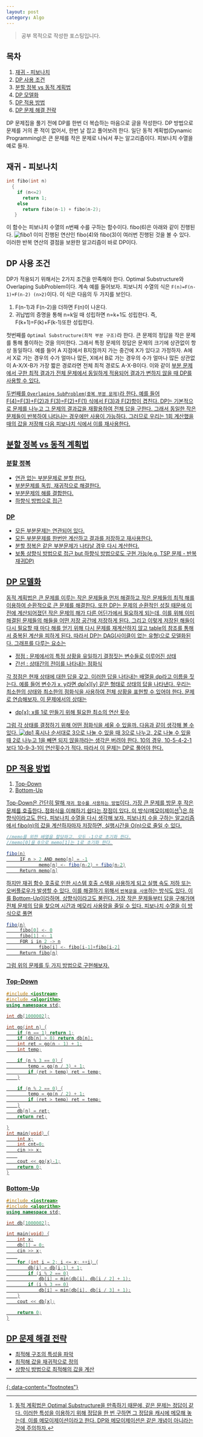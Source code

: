 ```yaml
---
layout: post
category: Algo
---
```

> 공부 목적으로 작성한 포스팅입니다. 

## 목차

1. [재귀 - 피보나치](#재귀---피보나치)
2. [DP 사용 조건](#DP-사용조건)
3. [분할 정복 vs 동적 계획법](#분할-정복-vs-동적-계획법)
4. [DP 모델화](#DP-모델화)
5. [DP 적용 방법](#DP-적용-방법)
6. [DP 문제 해결 전략](#DP-문제-해결-전략)

DP 문제집을 풀기 전에 DP를 한번 더 복습하는 마음으로 글을 작성한다. DP 방법으로 문제를 거의 푼 적이 없어서, 한번 날 잡고 풀어보려 한다.
일단 동적 계획법(Dynamic Programming)은 큰 문제를 작은 문제로 나눠서 푸는 알고리즘이다. 피보나치 수열을 예로 들자.

## 재귀 - 피보나치
```c
int fibo(int n)
  {
    if (n<=2)
      return 1;
    else
      return fibo(n-1) + fibo(n-2);
   }
```
이 함수는 피보나치 수열의 n번째 수를 구하는 함수이다. fibo(6)은 아래와 같이 진행된다.
![fibo1](./image/fibo1.png)
이미 진행된 연산인 fibo(4)와 fibo(3)이 여러번 진행된 것을 볼 수 있다. 이러한 반복 연산의 결점을 보완한 알고리즘이 바로 DP이다.

## DP 사용 조건
DP가 적용되기 위해서는 2가지 조건을 만족해야 한다. Optimal Substructure와 Overlaping SubProblem이다. 계속 예를 들어보자. 
피보니치 수열의 식은 `F(n)=F(n-1)+F(n-2) (n>2)`이다. 이 식은 다음의 두 가지를 보인다.

1. F(n-1)과 F(n-2)을 더하면 F(n)이 나온다. 
2. 귀납법의 증명을 통해 n=k일 때 성립하면 n=k+1도 성립한다. 즉, F(k+1)=F(k)+F(k-1)또한 성립한다.

첫번째를 `Optimal Substructure(최적 부분 구조)`라 한다. 큰 문제의 정답을 작은 문제를 통해 풀이하는 것을 의미한다. 그래서 특정 문제의
정답은 문제의 크기에 상관없이 항상 동일하다. 예를 들어 A 지점에서 B지점까지 가는 중간에 X가 있다고 가정하자. A에서 X로 가는 경우의
수가 얼마나 많든, X에서 B로 가는 경우의 수가 얼마나 많든 상관없이 A-X/X-B가 가장 짧은 경로라면 전체 최적 경로도 A-X-B이다. 이와 같이
<u>부분 문제에서 구한 최적 결과가 전체 문제에서 동일하게 적용되어 결과가 변하지 않을 때<u> DP를 사용할 수 있다.

두번째를 `Overlaping SubProblem(중복 부분 문제)`라 한다. 예를 들어 F(4)=F(3)+F(2)과 F(3)=F(2)+F(1) 식에서 F(3)과 F(2)항이 겹친다.
DP는 기본적으로 문제를 나누고 그 문제의 결과값을 재활용하여 전체 답을 구한다. 그래서 <u>동일한 작은 문제들이 반복하여 나타나는 경우에만
사용이 가능<u>하다. 그러므로 우리는 1회 계산했을 때의 값을 저장해 다음 피보나치 식에서 이를 재사용한다.

## 분할 정복 vs 동적 계획법
### 분할 정복
- 연관 없는 부분문제로 분할 한다.
- 부분문제를 독립, 재귀적으로 해결한다.
- 부분문제의 해를 결합한다.
- 하향식 방법으로 접근

### DP
- 모든 부분문제는 연관되어 있다.
- 모든 부분문제를 한번만 계산하고 결과를 저장하고 재사용한다.
- 분할 정복은 같은 부분문제가 나타날 경우 다시 계산한다.
- 보통 상향식 방법으로 접근 but 하향식 방법으로도 구현 가능(e.g. TSP 문제 - 반복 재귀DP)

## DP 모델화
동적 계획법은 큰 문제를 이루는 작은 문제들을 먼저 해결하고 작은 문제들의 최적 해를 이용하여 순환적으로 큰 문제를 해결한다. 또한 DP는 문제의 순환적인 성질 때문에 이전에 계산되어졌던 작은 문제의 해가 다른 어딘가에서 필요하게 되는데, 이를 위해 이미 해결된 문제들의 해들을 어떤 저장 공간에 저장하게 된다. 그리고 이렇게 저장된 해들이 다시 필요할 때 마다 해를 얻기 위해 다시 문제를 재계산하지 않고 table의 참조를 통해서 중복된 계산을 피하게 된다. 따라서 DP는 DAG(사이클이 없는 유형)으로 모델화된다. 그래프를 다루는 요소는
- 정점 : 문제에서의 특정 상황을 유일하기 결정짓는 변수들로 이루어진 상태
- 간선 : 상태간의 전이를 나타내는 점화식

각 정점은 현재 상태에 대한 답을 갖고, 이러한 답을 나타내는 배열을 dp라고 이름을 짓는다. 예를 들어 변수가 x, y라면 dp[x][y] 같은 형태로
상태의 답을 나타낸다. 우리는 최소한의 상태와 최소한의 점화식을 사용하여 전체 상황을 표현할 수 있어야 한다. [문제][문제1]로 연습해보자.
이 문제에서의 상태는

- dp[x]: x를 1로 만들기 위해 필요한 최소의 연산 횟수

그럼 각 상태를 결정하기 위해 어떤 점화식을 세울 수 있을까. 다음과 같이 생각해 볼 수 있다. 
![dp1](./image/dp1.png)
혹시나 순서대로 3으로 나눌 수 있을 때 3으로 나누고, 2로 나눌 수 있을 때 2로 나누고 1을 빼면 되지 않을까라는 생각은 버려야 한다. 10의 경우, 10-5-4-2-1 보다 10-9-3-1이 연산횟수가 적다. 따라서 이 문제는 DP로 풀어야 한다.

## DP 적용 방법
1. Top-Down
2. Bottom-Up

Top-Down은 간단히 말해 `재귀 함수를 사용하는 방법`이다. 가장 큰 문제를 방문 후 작은 문제를 호출한다. 점화식을 이해하기 쉽다는 장점이 있다.
이 방식(메모이제이션[^1])은 하향식이라고도 한다. 피보나치 수열을 다시 생각해 보자. 피보나치 수을 구하는 알고리즘에서 fibo(n)의 값을 계산하자마자 저장하면, 실행시간을 O(n)으로 줄일 수 있다.
```java
//memo를 위한 배열을 할당하고, 모두 -1으로 초기화 한다.
//memo[0]을 0으로 memo[1]는 1로 초기화 한다.

fibo(n)
     IF n > 2 AND memo[n] = -1
            memo[n] <- fibo(n-2) + fibo(n-2)
     Return memo[n]
```
하지만 재귀 함수 호출로 인한 시스템 호출 스택을 사용하게 되고 실행 속도 저하 또는 오버플로우가 발생할 수 있다. 이를 해결하기 위해서 `반복문을 사용`하는 방식도 있다. 이를 Bottom-Up이라하며, 상향식이라고도 불린다. 가장 작은 문제들부터 답을 구해가며 전체 문제의 답을 찾으며 시간과 메모리 사용량을 줄일 수 있다. 피보나치 수열을 이 방식으로 풀면
```java
fibo(n)
     fibo[0] <- 0
     fibo[1] <- 1
     FOR i in 2 -> n
            fibo[i] <- fibo[i-1]+fibo[i-2]
     Return fibo[n]
```
그럼 위의 [문제][문제1]를 두 가지 방법으로 구현해보자.

### Top-Down
```c++
#include <iostream>
#include <algorithm>
using namespace std;

int db[1000002];

int go(int n) {
	if (n == 1) return 1;
	if (db[n] > 0) return db[n];
	int ret = go(n - 1) + 1;
	int temp;

	if (n % 3 == 0) {
		temp = go(n / 3) + 1;
		if (ret > temp) ret = temp;
	}

	if (n % 2 == 0) {
		temp = go(n / 2) + 1;
		if (ret > temp) ret = temp;
	}
	db[n] = ret;
	return ret;

}
int main(void) {
	int x;
	int cnt=0;
	cin >> x;
	
	cout << go(x)-1;
	return 0;
}
```

### Bottom-Up
```c++
#include <iostream>
#include <algorithm>
using namespace std;

int db[1000002];

int main(void) {
	int x;
	db[1] = 0;
	cin >> x;
	
	for (int i = 2; i <= x; ++i) {
		db[i] = db[i-1] + 1;
		if (i % 2 == 0)
			db[i] = min(db[i], db[i / 2] + 1);
		if (i % 3 == 0)
			db[i] = min(db[i], db[i / 3] + 1);
	}
	cout << db[x];

	return 0;
}
```

## DP 문제 해결 전략
- 최적해 구조의 특성을 파악
- 최적해 값을 재귀적으로 정의
- 상향식 방법으로 최적해의 값을 계산

---
{: data-content="footnotes"}

[^1]: 동적 계획법은 Optimal Substructure을 만족하기 때문에, 같은 문제는 정답이 같다. 이러한 특성을 이용하기 위해 정답을 한 번 구하면 그 정답을 캐시에 메모해 놓는데, 이를 메모이제이션이라고 한다. DP와 메모이제이션은 같은 개념이 아니라는 것에 주의하자.

[문제1]: https://www.acmicpc.net/problem/1463


